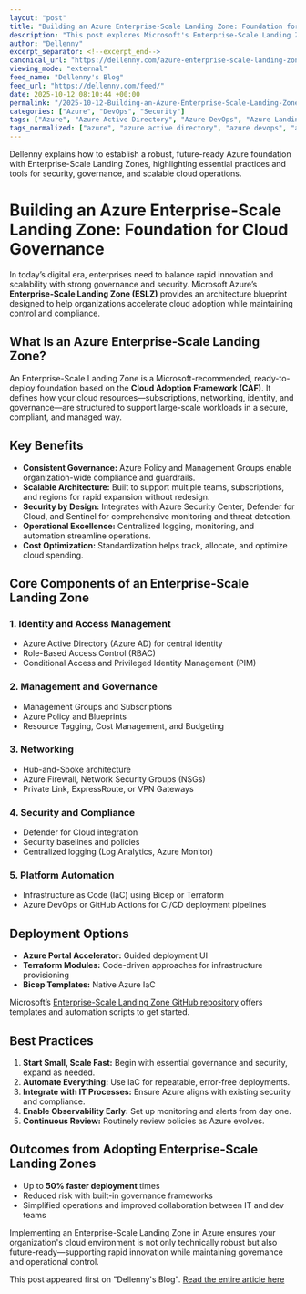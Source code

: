 ```yaml
---
layout: "post"
title: "Building an Azure Enterprise-Scale Landing Zone: Foundation for Cloud Governance"
description: "This post explores Microsoft's Enterprise-Scale Landing Zone (ESLZ) architecture—a Microsoft Cloud Adoption Framework blueprint for building secure, scalable, and governed Azure environments. Learn about the core components, deployment options (Terraform, Bicep, Portal Accelerator), and best practices for implementing robust governance, operational excellence, and cost optimization in enterprise-scale cloud adoption."
author: "Dellenny"
excerpt_separator: <!--excerpt_end-->
canonical_url: "https://dellenny.com/azure-enterprise-scale-landing-zone-building-a-future-ready-cloud-foundation/"
viewing_mode: "external"
feed_name: "Dellenny's Blog"
feed_url: "https://dellenny.com/feed/"
date: 2025-10-12 08:10:44 +00:00
permalink: "/2025-10-12-Building-an-Azure-Enterprise-Scale-Landing-Zone-Foundation-for-Cloud-Governance.html"
categories: ["Azure", "DevOps", "Security"]
tags: ["Azure", "Azure Active Directory", "Azure DevOps", "Azure Landing Zone", "Azure Monitor", "Azure Policy", "Azure Security Center", "Bicep", "CI/CD", "Cloud Adoption Framework", "Cloud Security", "Cost Optimization", "Defender For Cloud", "DevOps", "Enterprise Architecture", "Governance", "IaC", "Management Groups", "Networking", "Posts", "Role Based Access Control", "Security", "Terraform"]
tags_normalized: ["azure", "azure active directory", "azure devops", "azure landing zone", "azure monitor", "azure policy", "azure security center", "bicep", "cislashcd", "cloud adoption framework", "cloud security", "cost optimization", "defender for cloud", "devops", "enterprise architecture", "governance", "iac", "management groups", "networking", "posts", "role based access control", "security", "terraform"]
---
```


Dellenny explains how to establish a robust, future-ready Azure foundation with Enterprise-Scale Landing Zones, highlighting essential practices and tools for security, governance, and scalable cloud operations.<!--excerpt_end-->

# Building an Azure Enterprise-Scale Landing Zone: Foundation for Cloud Governance

In today’s digital era, enterprises need to balance rapid innovation and scalability with strong governance and security. Microsoft Azure’s **Enterprise-Scale Landing Zone (ESLZ)** provides an architecture blueprint designed to help organizations accelerate cloud adoption while maintaining control and compliance.

## What Is an Azure Enterprise-Scale Landing Zone?

An Enterprise-Scale Landing Zone is a Microsoft-recommended, ready-to-deploy foundation based on the **Cloud Adoption Framework (CAF)**. It defines how your cloud resources—subscriptions, networking, identity, and governance—are structured to support large-scale workloads in a secure, compliant, and managed way.

## Key Benefits

- **Consistent Governance:** Azure Policy and Management Groups enable organization-wide compliance and guardrails.
- **Scalable Architecture:** Built to support multiple teams, subscriptions, and regions for rapid expansion without redesign.
- **Security by Design:** Integrates with Azure Security Center, Defender for Cloud, and Sentinel for comprehensive monitoring and threat detection.
- **Operational Excellence:** Centralized logging, monitoring, and automation streamline operations.
- **Cost Optimization:** Standardization helps track, allocate, and optimize cloud spending.

## Core Components of an Enterprise-Scale Landing Zone

### 1. Identity and Access Management

- Azure Active Directory (Azure AD) for central identity
- Role-Based Access Control (RBAC)
- Conditional Access and Privileged Identity Management (PIM)

### 2. Management and Governance

- Management Groups and Subscriptions
- Azure Policy and Blueprints
- Resource Tagging, Cost Management, and Budgeting

### 3. Networking

- Hub-and-Spoke architecture
- Azure Firewall, Network Security Groups (NSGs)
- Private Link, ExpressRoute, or VPN Gateways

### 4. Security and Compliance

- Defender for Cloud integration
- Security baselines and policies
- Centralized logging (Log Analytics, Azure Monitor)

### 5. Platform Automation

- Infrastructure as Code (IaC) using Bicep or Terraform
- Azure DevOps or GitHub Actions for CI/CD deployment pipelines

## Deployment Options

- **Azure Portal Accelerator:** Guided deployment UI
- **Terraform Modules:** Code-driven approaches for infrastructure provisioning
- **Bicep Templates:** Native Azure IaC

Microsoft’s [Enterprise-Scale Landing Zone GitHub repository](https://github.com/Azure/Enterprise-Scale) offers templates and automation scripts to get started.

## Best Practices

1. **Start Small, Scale Fast:** Begin with essential governance and security, expand as needed.
2. **Automate Everything:** Use IaC for repeatable, error-free deployments.
3. **Integrate with IT Processes:** Ensure Azure aligns with existing security and compliance.
4. **Enable Observability Early:** Set up monitoring and alerts from day one.
5. **Continuous Review:** Routinely review policies as Azure evolves.

## Outcomes from Adopting Enterprise-Scale Landing Zones

- Up to **50% faster deployment** times
- Reduced risk with built-in governance frameworks
- Simplified operations and improved collaboration between IT and dev teams

Implementing an Enterprise-Scale Landing Zone in Azure ensures your organization's cloud environment is not only technically robust but also future-ready—supporting rapid innovation while maintaining governance and operational control.

This post appeared first on "Dellenny's Blog". [Read the entire article here](https://dellenny.com/azure-enterprise-scale-landing-zone-building-a-future-ready-cloud-foundation/)
